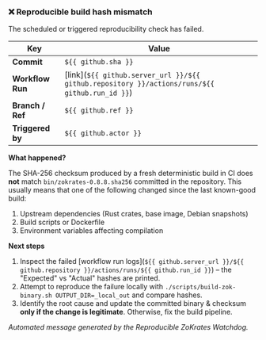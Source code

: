 ### :x: Reproducible build hash mismatch

The scheduled or triggered reproducibility check has failed.

| Key | Value |
|-----|-------|
| **Commit** | `${{ github.sha }}` |
| **Workflow Run** | [link](`${{ github.server_url }}/${{ github.repository }}/actions/runs/${{ github.run_id }}`) |
| **Branch / Ref** | `${{ github.ref }}` |
| **Triggered by** | `${{ github.actor }}` |

**What happened?**

The SHA-256 checksum produced by a fresh deterministic build in CI does **not** match
`bin/zokrates-0.8.8.sha256` committed in the repository. This usually means that
one of the following changed since the last known-good build:

1. Upstream dependencies (Rust crates, base image, Debian snapshots)
2. Build scripts or Dockerfile
3. Environment variables affecting compilation

**Next steps**
1. Inspect the failed [workflow run logs](`${{ github.server_url }}/${{ github.repository }}/actions/runs/${{ github.run_id }}`) – the "Expected" vs "Actual" hashes are printed.
2. Attempt to reproduce the failure locally with `./scripts/build-zok-binary.sh OUTPUT_DIR=_local_out` and compare hashes.
3. Identify the root cause and update the committed binary & checksum **only if the change is legitimate**. Otherwise, fix the build pipeline.

*Automated message generated by the Reproducible ZoKrates Watchdog.*
